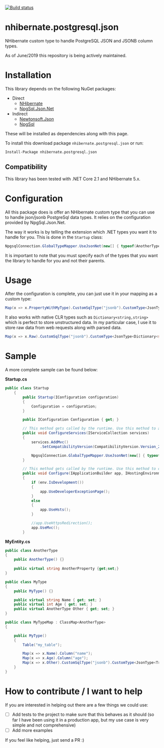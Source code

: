 [![Build status](https://ci.appveyor.com/api/projects/status/qq2ldw5bfoe2f148?svg=true)](https://ci.appveyor.com/project/tucaz/nhibernate-postgresql-json)

# nhibernate.postgresql.json

NHibernate custom type to handle PostgreSQL JSON and JSONB column types.

As of June/2019 this repository is being actively maintained.

# Installation

This library depends on the following NuGet packages:

- Direct
  - [NHibernate](https://www.nuget.org/packages/NHibernate)
  - [NpgSql.Json.Net](https://www.nuget.org/packages/Npgsql.Json.NET/) 
- Indirect
  - [Newtonsoft.Json](https://www.nuget.org/packages/Newtonsoft.Json/)
  - [NpgSql](https://www.nuget.org/packages/Npgsql/)

These will be installed as dependencies along with this page.

To install this download package `nhibernate.postgresql.json` or run:

```
Install-Package nhibernate.postgresql.json
```

## Compatibility

This library has been tested with .NET Core 2.1 and NHibernate 5.x.

# Configuration

All this package does is offer an NHibernate custom type that you can use to handle json/jsonb PostgreSql data types. It relies on the configuration provided by NpgSql.Json.Net.

The way it works is by telling the extension which .NET types you want it to handle for you. This is done in the `Startup` class:

```csharp
NpgsqlConnection.GlobalTypeMapper.UseJsonNet(new[] { typeof(AnotherType) });
```

It is important to note that you must specify each of the types that you want the library to handle for you and not their parents.

# Usage

After the configuration is complete, you can just use it in your mapping as a custom type:

```csharp
Map(x => x.PropertyWithMyType).CustomSqlType("jsonb").CustomType<JsonType<AnotherType>>().Column("db_column");
```

It also works with native CLR types such as `Dictionary<string,string>` which is perfect to store unstructured data. In my particular case, I use it to store raw data from web requests along with parsed data.

```csharp
Map(x => x.Raw).CustomSqlType("jsonb").CustomType<JsonType<Dictionary<string,string>>>().Column("raw");
```

# Sample

A more complete sample can be found below:

**Startup.cs**

```csharp
public class Startup
    {
        public Startup(IConfiguration configuration)
        {
            Configuration = configuration;
        }

        public IConfiguration Configuration { get; }

        // This method gets called by the runtime. Use this method to add services to the container.
        public void ConfigureServices(IServiceCollection services)
        {
            services.AddMvc()
                .SetCompatibilityVersion(CompatibilityVersion.Version_2_1);

            NpgsqlConnection.GlobalTypeMapper.UseJsonNet(new[] { typeof(MyType) });
        }

        // This method gets called by the runtime. Use this method to configure the HTTP request pipeline.
        public void Configure(IApplicationBuilder app, IHostingEnvironment env)
        {
            if (env.IsDevelopment())
            {
                app.UseDeveloperExceptionPage();
            }
            else
            {
                app.UseHsts();
            }

            //app.UseHttpsRedirection();
            app.UseMvc();
        }
```

**MyEntity.cs**

```csharp
public class AnotherType
{
	public AnotherType() {}
	
	public virtual string AnotherProperty {get;set;}
}

public class MyType
{
	public MyType() {}

	public virtual string Name { get; set; }
	public virtual int Age { get; set; }
	public virtual AnotherType Other { get; set; }	
}

public class MyTypeMap : ClassMap<AnotherType>
{

	public MyType()
	{
		Table("my_table");

		Map(x => x.Name).Column("name");
		Map(x => x.Age).Column("age");
		Map(x => x.Other).CustomSqlType("jsonb").CustomType<JsonType<Transaction>>().Column("other").Not.Nullable();
	}
}
```

# How to contribute / I want to help

If you are interested in helping out there are a few things we could use:

- [ ] Add tests to the project to make sure that this behaves as it should (so far I have been using it in a production app, but my use case is very simple and not comprehensive)
- [ ] Add more examples

If you feel like helping, just send a PR :)
